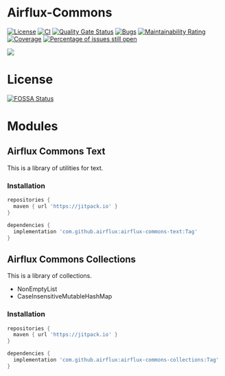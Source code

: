 # Airflux-Commons

[![License](https://img.shields.io/badge/License-Apache_2.0-blue.svg)](https://opensource.org/licenses/Apache-2.0)
[![CI](https://github.com/airflux/airflux-commons/actions/workflows/gradle.yml/badge.svg)](https://github.com/airflux/airflux-commons/actions/workflows/gradle.yml)
[![Quality Gate Status](https://sonarcloud.io/api/project_badges/measure?project=airflux_airflux-commons&metric=alert_status)](https://sonarcloud.io/dashboard?id=airflux_airflux-commons)
[![Bugs](https://sonarcloud.io/api/project_badges/measure?project=airflux_airflux-commons&metric=bugs)](https://sonarcloud.io/dashboard?id=airflux_airflux-commons)
[![Maintainability Rating](https://sonarcloud.io/api/project_badges/measure?project=airflux_airflux-commons&metric=sqale_rating)](https://sonarcloud.io/dashboard?id=airflux_airflux-commons)
[![Coverage](https://sonarcloud.io/api/project_badges/measure?project=airflux_airflux-commons&metric=coverage)](https://sonarcloud.io/dashboard?id=airflux_airflux-commons)
[![Percentage of issues still open](http://isitmaintained.com/badge/open/airflux/airflux-commons.svg)](http://isitmaintained.com/project/airflux/airflux-commons "Percentage of issues still open")

[![](https://jitpack.io/v/airflux/airflux-commons.svg)](https://jitpack.io/#airflux/airflux-commons)

# License

[![FOSSA Status](https://app.fossa.com/api/projects/git%2Bgithub.com%2Fairflux%2Fairflux-commons.svg?type=large&issueType=license)](https://app.fossa.com/projects/git%2Bgithub.com%2Fairflux%2Fairflux-commons?ref=badge_large&issueType=license)

# Modules
## Airflux Commons Text
This is a library of utilities for text.

### Installation

```groovy
repositories {
  maven { url 'https://jitpack.io' }
}

dependencies {
  implementation 'com.github.airflux:airflux-commons-text:Tag'
}
```

## Airflux Commons Collections
This is a library of collections.
 - NonEmptyList
 - CaseInsensitiveMutableHashMap

### Installation

```groovy
repositories {
  maven { url 'https://jitpack.io' }
}

dependencies {
  implementation 'com.github.airflux:airflux-commons-collections:Tag'
}
```